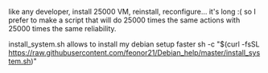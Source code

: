 
like any developer, install 25000 VM, reinstall, reconfigure...
it's long :( so I prefer to make a script that will do 25000 times the same actions with 25000 times the same reliability.


install_system.sh allows to install my debian setup faster
sh -c "$(curl -fsSL https://raw.githubusercontent.com/feonor21/Debian_help/master/install_system.sh)"
